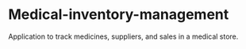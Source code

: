 # Medical-inventory-management
Application to track medicines, suppliers, and sales in a medical store.
